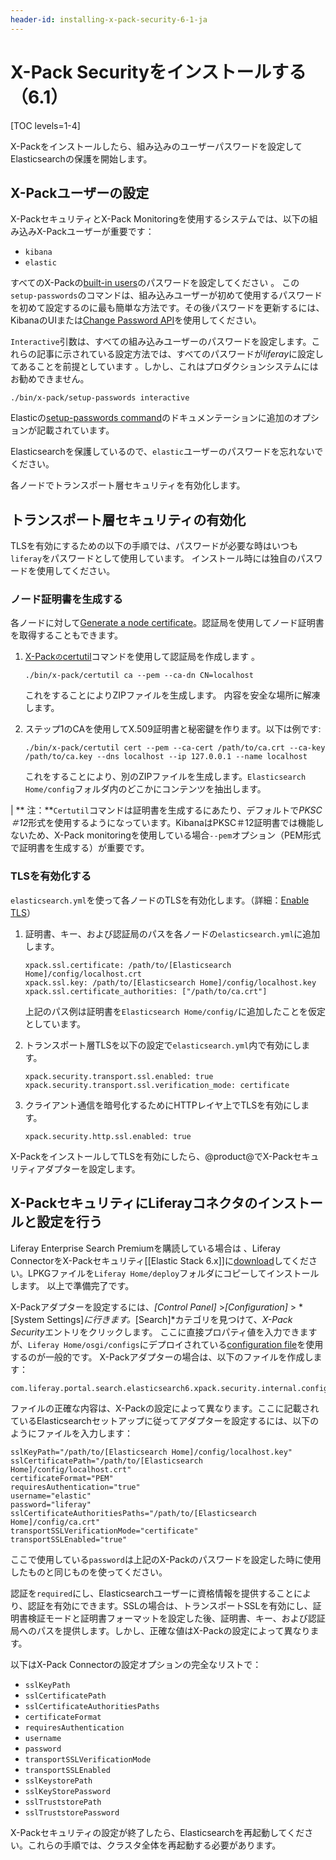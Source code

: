 ```yaml
---
header-id: installing-x-pack-security-6-1-ja
---
```


# X-Pack Securityをインストールする（6.1）

[TOC levels=1-4]

X-Packをインストールしたら、組み込みのユーザーパスワードを設定してElasticsearchの保護を開始します。



## X-Packユーザーの設定


X-PackセキュリティとX-Pack Monitoringを使用するシステムでは、以下の組み込みX-Packユーザーが重要です：

- `kibana`
- `elastic`

すべてのX-Packの[built-in users](https://www.elastic.co/guide/en/x-pack/6.1/setting-up-authentication.html#built-in-users)のパスワードを設定してください 。
この`setup-passwords`のコマンドは、組み込みユーザーが初めて使用するパスワードを初めて設定するのに最も簡単な方法です。その後パスワードを更新するには、KibanaのUIまたは[Change Password API](https://www.elastic.co/guide/en/elasticsearch/reference/6.1/security-api-change-password.html)を使用してください。



`Interactive`引数は、すべての組み込みユーザーのパスワードを設定します。これらの記事に示されている設定方法では、すべてのパスワードが*liferay*に設定してあることを前提としています 。しかし、これはプロダクションシステムにはお勧めできません。



    ./bin/x-pack/setup-passwords interactive

Elasticの[setup-passwords command](https://www.elastic.co/guide/en/elasticsearch/reference/6.1/setup-passwords.html)のドキュメンテーションに追加のオプションが記載されています。



Elasticsearchを保護しているので、`elastic`ユーザーのパスワードを忘れないでください。



各ノードでトランスポート層セキュリティを有効化します。

## トランスポート層セキュリティの有効化

TLSを有効にするための以下の手順では、パスワードが必要な時はいつも`liferay`をパスワードとして使用しています。
インストール時には独自のパスワードを使用してください。



### ノード証明書を生成する

各ノードに対して[Generate a node certificate](https://www.elastic.co/guide/en/elasticsearch/reference/6.1/configuring-tls.html#node-certificates)。認証局を使用してノード証明書を取得することもできます。



1. [X-Pack`の`certutil](https://www.elastic.co/guide/en/elasticsearch/reference/6.1/certutil.html)コマンドを使用して認証局を作成します 。



       ./bin/x-pack/certutil ca --pem --ca-dn CN=localhost
   
   これをすることによりZIPファイルを生成します。
内容を安全な場所に解凍します。


2. ステップ1のCAを使用してX.509証明書と秘密鍵を作ります。以下は例です:

       ./bin/x-pack/certutil cert --pem --ca-cert /path/to/ca.crt --ca-key /path/to/ca.key --dns localhost --ip 127.0.0.1 --name localhost
   
   これをすることにより、別のZIPファイルを生成します。`Elasticsearch Home/config`フォルダ内のどこかにコンテンツを抽出します。

| ** 注：**`Certutil`コマンドは証明書を生成するにあたり、デフォルトで*PKSC＃12*形式を使用するようになっています。KibanaはPKSC＃12証明書では機能しないため、X-Pack monitoringを使用している場合`--pem`オプション（PEM形式で証明書を生成する）が重要です。

### TLSを有効化する

`elasticsearch.yml`を使って各ノードのTLSを有効化します。（詳細：[Enable TLS](https://www.elastic.co/guide/en/elasticsearch/reference/6.1/configuring-tls.html#enable-ssl)）


1. 証明書、キー、および認証局のパスを各ノードの`elasticsearch.yml`に追加します。



       xpack.ssl.certificate: /path/to/[Elasticsearch Home]/config/localhost.crt
       xpack.ssl.key: /path/to/[Elasticsearch Home]/config/localhost.key
       xpack.ssl.certificate_authorities: ["/path/to/ca.crt"]
   
   上記のパス例は証明書を`Elasticsearch Home/config/`に追加したことを仮定としています。



2. トランスポート層TLSを以下の設定で`elasticsearch.yml`内で有効にします。



       xpack.security.transport.ssl.enabled: true
       xpack.security.transport.ssl.verification_mode: certificate
   
3. クライアント通信を暗号化するためにHTTPレイヤ上でTLSを有効にします。



       xpack.security.http.ssl.enabled: true
   
X-PackをインストールしてTLSを有効にしたら、@product@でX-Packセキュリティアダプターを設定します。

## X-PackセキュリティにLiferayコネクタのインストールと設定を行う

Liferay Enterprise Search Premiumを購読している場合は 、Liferay ConnectorをX-Packセキュリティ[[Elastic Stack 6.x]]に[download](https://web.liferay.com/group/customer/dxp/downloads/enterprise-search)してください。LPKGファイルを`Liferay Home/deploy`フォルダにコピーしてインストールします。
以上で準備完了です。

X-Packアダプターを設定するには、*[Control Panel]* >*[Configuration]* > *[System Settings]*に行きます。*[Search]*カテゴリを見つけて、*X-Pack Security*エントリをクリックします。
ここに直接プロパティ値を入力できますが、`Liferay Home/osgi/configs`にデプロイされている[configuration file](/discover/portal/-/knowledge_base/7-1/understanding-system-configuration-files)を使用するのが一般的です。 X-Packアダプターの場合は、以下のファイルを作成します：

    com.liferay.portal.search.elasticsearch6.xpack.security.internal.configuration.XPackSecurityConfiguration.config

ファイルの正確な内容は、X-Packの設定によって異なります。ここに記載されているElasticsearchセットアップに従ってアダプターを設定するには、以下のようにファイルを入力します：

    sslKeyPath="/path/to/[Elasticsearch Home]/config/localhost.key"
    sslCertificatePath="/path/to/[Elasticsearch Home]/config/localhost.crt"
    certificateFormat="PEM"
    requiresAuthentication="true"
    username="elastic"
    password="liferay"
    sslCertificateAuthoritiesPaths="/path/to/[Elasticsearch Home]/config/ca.crt"
    transportSSLVerificationMode="certificate"
    transportSSLEnabled="true"

ここで使用している`password`は上記のX-Packのパスワードを設定した時に使用したものと同じものを使ってください。


認証を`required`にし、Elasticsearchユーザーに資格情報を提供することにより、認証を有効にできます。SSLの場合は、トランスポートSSLを有効にし、証明書検証モードと証明書フォーマットを設定した後、証明書、キー、および認証局へのパスを提供します。しかし、正確な値はX-Packの設定によって異なります。


以下はX-Pack Connectorの設定オプションの完全なリストで：

- `sslKeyPath`
- `sslCertificatePath`
- `sslCertificateAuthoritiesPaths`
- `certificateFormat`
- `requiresAuthentication`
- `username`
- `password`
- `transportSSLVerificationMode`
- `transportSSLEnabled`
- `sslKeystorePath`
- `sslKeyStorePassword`
- `sslTruststorePath`
- `sslTruststorePassword`

X-Packセキュリティの設定が終了したら、Elasticsearchを再起動してください。これらの手順では、クラスタ全体を再起動する必要があります。
